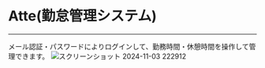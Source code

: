 # Atte(勤怠管理システム)
***
メール認証・パスワードによりログインして、勤務時間・休憩時間を操作して管理できます。
![スクリーンショット 2024-11-03 222912](https://github.com/user-attachments/assets/ca0aeab2-88d5-4ab8-9fc8-34537c9a5624)



